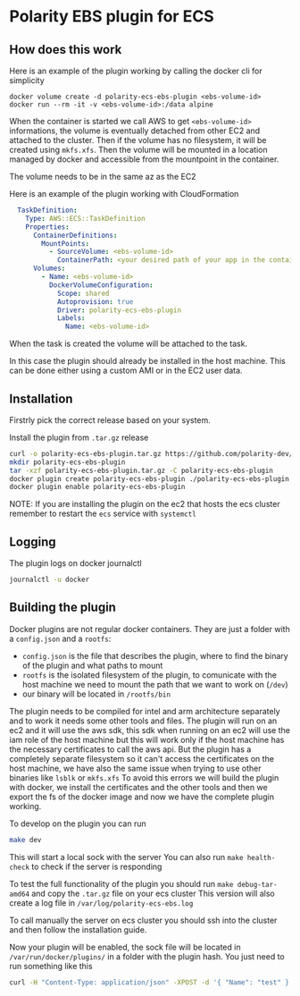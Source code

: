 # Polarity EBS plugin for ECS

## How does this work
Here is an example of the plugin working by calling the docker cli for simplicity
```
docker volume create -d polarity-ecs-ebs-plugin <ebs-volume-id>
docker run --rm -it -v <ebs-volume-id>:/data alpine
```
When the container is started we call AWS to get `<ebs-volume-id>` informations, the volume is eventually detached from other EC2 and attached to the cluster.
Then if the volume has no filesystem, it will be created using `mkfs.xfs`.
Then the volume will be mounted in a location managed by docker and accessible from the mountpoint in the container.

The volume needs to be in the same az as the EC2

Here is an example of the plugin working with CloudFormation
```yml
  TaskDefinition:
    Type: AWS::ECS::TaskDefinition
    Properties:
      ContainerDefinitions:
        MountPoints:
          - SourceVolume: <ebs-volume-id>
            ContainerPath: <your desired path of your app in the container>
      Volumes:
        - Name: <ebs-volume-id>
          DockerVolumeConfiguration:
            Scope: shared
            Autoprovision: true
            Driver: polarity-ecs-ebs-plugin
            Labels:
              Name: <ebs-volume-id>

```
When the task is created the volume will be attached to the task.

In this case the plugin should already be installed in the host machine.
This can be done either using a custom AMI or in the EC2 user data.


## Installation
Firstrly pick the correct release based on your system.

Install the plugin from `.tar.gz` release
```sh
curl -o polarity-ecs-ebs-plugin.tar.gz https://github.com/polarity-dev/polarity-ecs-ebs-plugin/releases/download/<release_tag>/polarity-ecs-ebs-plugin.amd64.tar.gz # aws s3 cp <source> polarity-ecs-ebs-plugin.tar.gz
mkdir polarity-ecs-ebs-plugin
tar -xzf polarity-ecs-ebs-plugin.tar.gz -C polarity-ecs-ebs-plugin
docker plugin create polarity-ecs-ebs-plugin ./polarity-ecs-ebs-plugin
docker plugin enable polarity-ecs-ebs-plugin
```

NOTE: If you are installing the plugin on the ec2 that hosts the ecs cluster remember to restart the `ecs` service with `systemctl`

## Logging
The plugin logs on docker journalctl
```sh
journalctl -u docker
```

## Building the plugin
Docker plugins are not regular docker containers. They are just a folder with a `config.json` and a `rootfs`:
- `config.json` is the file that describes the plugin, where to find the binary of the plugin and what paths to mount
- `rootfs` is the isolated filesystem of the plugin, to comunicate with the host machine we need to mount the path that we want to work on (`/dev`)
- our binary will be located in `/rootfs/bin`

The plugin needs to be compiled for intel and arm architecture separately and to work it needs some other tools and files.
The plugin will run on an ec2 and it will use the aws sdk, this sdk when running on an ec2 will use the iam role of the host machine but this will work only if the host machine has the necessary certificates to call the aws api.
But the plugin has a completely separate filesystem so it can't access the certificates on the host machine, we have also the same issue when trying to use other binaries like `lsblk` or `mkfs.xfs`
To avoid this errors we will build the plugin with docker, we install the certificates and the other tools and then we export the fs of the docker image and now we have the complete plugin working.

To develop on the plugin you can run
```sh
make dev
```
This will start a local sock with the server
You can also run `make health-check` to check if the server is responding

To test the full functionality of the plugin you should run `make debug-tar-amd64` and copy the `.tar.gz` file on your ecs cluster
This version will also create a log file in `/var/log/polarity-ecs-ebs.log`

To call manually the server on ecs cluster you should ssh into the cluster and then follow the installation guide.

Now your plugin will be enabled, the sock file will be located in `/var/run/docker/plugins/` in a folder with the plugin hash.
You just need to run something like this
```sh
curl -H "Content-Type: application/json" -XPOST -d '{ "Name": "test" }' --unix-socket ./pl-ebs.sock http:/localhost/health
```
